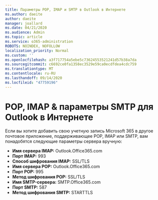 ```yaml
---
title: Параметры POP, IMAP и SMTP в Outlook в Интернете
ms.author: daeite
author: daeite
manager: joallard
ms.date: 04/21/2020
ms.audience: Admin
ms.topic: article
ms.service: o365-administration
ROBOTS: NOINDEX, NOFOLLOW
localization_priority: Normal
ms.custom: ''
ms.openlocfilehash: a3f717754a5ebe5c73624553521241d57b38a7da
ms.sourcegitcommit: c6692ce0fa1358ec3529e59ca0ecdfdea4cdc759
ms.translationtype: MT
ms.contentlocale: ru-RU
ms.lasthandoff: 09/14/2020
ms.locfileid: "47759196"
---
```

# <a name="pop-imap--smtp-settings-for-outlook-on-the-web"></a>POP, IMAP & параметры SMTP для Outlook в Интернете

Если вы хотите добавить свою учетную запись Microsoft 365 в другое почтовое приложение, поддерживающее POP, IMAP или SMTP, вам понадобятся следующие параметры сервера вручную:
  
- **Имя сервера IMAP:** Outlook.Office365.com
- **Порт IMAP:** 993
- **Способ шифрования IMAP:** SSL/TLS
- **Имя сервера POP:** Outlook.Office365.com  
- **Порт POP:** 995  
- **Метод шифрования POP:** SSL/TLS  
- **Имя SMTP-сервера:** SMTP.Office365.com
- **Порт SMTP:** 587
- **Метод шифрования SMTP:** STARTTLS